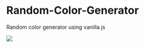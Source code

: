 # Random-Color-Generator
Random color generator using vanilla js

<img src="./Random-Color-Generator
/images/color-img.jpg">
